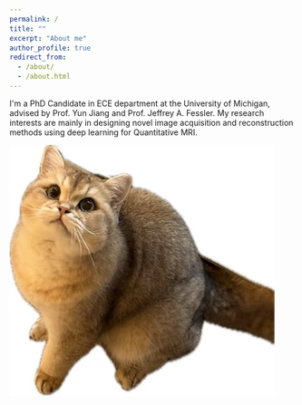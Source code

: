 ```yaml
---
permalink: /
title: ""
excerpt: "About me"
author_profile: true
redirect_from: 
  - /about/
  - /about.html
---
```


I'm a PhD Candidate in ECE department at the University of Michigan, advised by Prof. Yun Jiang and Prof. Jeffrey A. Fessler. My research interests are mainly in designing novel image acquisition and reconstruction methods using deep learning for Quantitative MRI.

![My Cat Ollie](/images/ollie.jpg)
